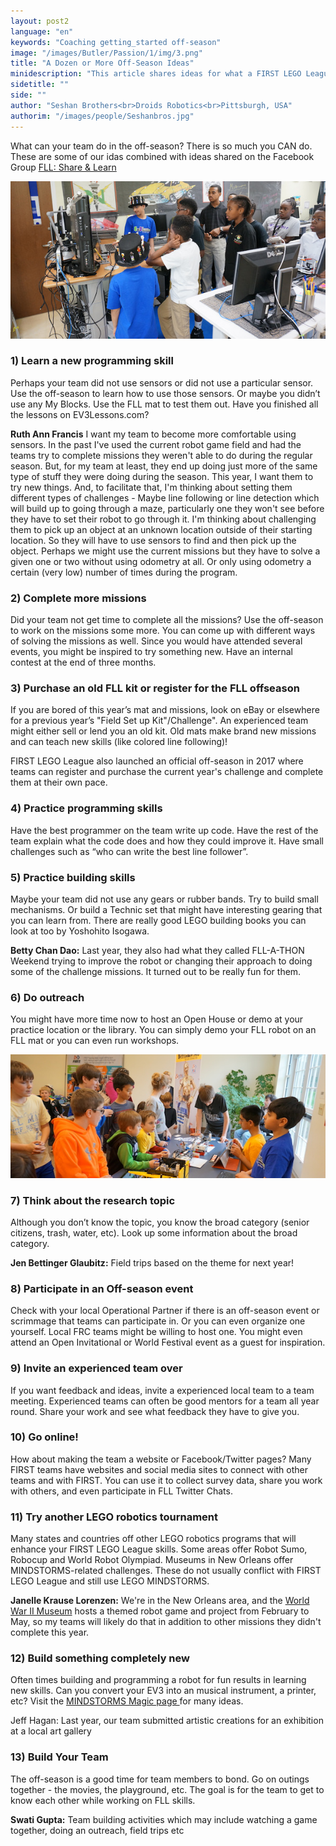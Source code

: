 ```yaml
---
layout: post2
language: "en"
keywords: "Coaching getting_started off-season"
image: "/images/Butler/Passion/1/img/3.png"
title: "A Dozen or More Off-Season Ideas"
minidescription: "This article shares ideas for what a FIRST LEGO League can do in the off-season to improve their skills."
sidetitle: ""
side: ""
author: "Seshan Brothers<br>Droids Robotics<br>Pittsburgh, USA"
authorim: "/images/people/Seshanbros.jpg"
---
```


What can your team do in the off-season?  There is so much you CAN do. These are some of our idas combined with ideas shared on the Facebook Group <a href="https://www.facebook.com/groups/FLLShareandLearn/">FLL: Share & Learn </a>

![](/images/coachcorner/Offseason.jpg)

### 1) Learn a new programming skill
Perhaps your team did not use sensors or did not use a particular sensor.  Use the off-season to learn how to use those sensors.  Or maybe you didn’t use any My Blocks. Use the FLL mat to test them out. Have you finished all the lessons on EV3Lessons.com?

**Ruth Ann Francis**  I want my team to become more comfortable using sensors. In the past I've used the current robot game field and had the teams try to complete missions they weren't able to do during the regular season. But, for my team at least, they end up doing just more of the same type of stuff they were doing during the season. This year, I want them to try new things. And, to facilitate that, I'm thinking about setting them different types of challenges - Maybe line following or line detection which will build up to going through a maze, particularly one they won't see before they have to set their robot to go through it. I'm thinking about challenging them to pick up an object at an unknown location outside of their starting location. So they will have to use sensors to find and then pick up the object. Perhaps we might use the current missions but they have to solve a given one or two without using odometry at all. Or only using odometry a certain (very low) number of times during the program.

### 2) Complete more missions
Did your team not get time to complete all the missions?  Use the off-season to work on the missions some more.  You can come up with different ways of solving the missions as well. Since you would have attended several events, you might be inspired to try something new. Have an internal contest at the end of three months.

### 3) Purchase an old FLL kit or register for the FLL offseason
If you are bored of this year’s mat and missions, look on eBay or elsewhere for a previous year’s "Field Set up Kit"/Challenge".  An experienced team might either sell or lend you an old kit. Old mats make brand new missions and can teach new skills (like colored line following)!  

FIRST LEGO League also launched an official off-season in 2017 where teams can register and purchase the current year's challenge and complete them at their own pace.

### 4) Practice programming skills
Have the best programmer on the team write up code.  Have the rest of the team explain what the code does and how they could improve it.  Have small challenges such as “who can write the best line follower”.

### 5) Practice building skills 
Maybe your team did not use any gears or rubber bands.  Try to build small mechanisms. Or build a Technic set that might have interesting gearing that you can learn from. There are really good LEGO building books you can look at too by Yoshohito Isogawa.

**Betty Chan Dao:** Last year, they also had what they called FLL-A-THON Weekend trying to improve the robot or changing their approach to doing some of the challenge missions. It turned out to be really fun for them.

### 6) Do outreach
You might have more time now to host an Open House or demo at your practice location or the library. You can simply demo your FLL robot on an FLL mat or you can even run workshops.  

![](/images/coachcorner/Outreach.jpg)

### 7) Think about the research topic  
Although you don’t know the topic, you know the broad category (senior citizens, trash, water, etc).  Look up some information about the broad category.

**Jen Bettinger Glaubitz:** Field trips based on the theme for next year!

### 8) Participate in an Off-season event  
Check with your local Operational Partner if there is an off-season event or scrimmage that teams can participate in.  Or you can even organize one yourself. Local FRC teams might be willing to host one. You might even attend an Open Invitational or World Festival event as a guest for inspiration.

### 9) Invite an experienced team over
If you want feedback and ideas, invite a experienced local team to a team meeting.  Experienced teams can often be good mentors for a team all year round. Share your work and see what feedback they have to give you.

### 10) Go online! 
How about making the team a website or Facebook/Twitter pages? Many FIRST teams have websites and social media sites to connect with other teams and with FIRST. You can use it to collect survey data, share you work with others, and even participate in FLL Twitter Chats.

### 11) Try another LEGO robotics tournament 
Many states and countries off other LEGO robotics programs that will enhance your FIRST LEGO League skills. Some areas offer Robot Sumo, Robocup and World Robot Olympiad. Museums in New Orleans offer MINDSTORMS-related challenges. These do not usually conflict with FIRST LEGO League and still use LEGO MINDSTORMS.

**Janelle Krause Lorenzen:** We're in the New Orleans area, and the <a href="https://www.nationalww2museum.org/students-teachers/school-programs/robotics-challenge">World War II Museum</a> hosts a themed robot game and project from February to May, so my teams will likely do that in addition to other missions they didn't complete this year.

### 12) Build something completely new
Often times building and programming a robot for fun results in learning new skills. Can you convert your EV3 into an musical instrument, a printer, etc? Visit the <a href="https://www.facebook.com/MINDSTORMSMAGIC">MINDSTORMS Magic page </a> for many ideas.

Jeff Hagan: Last year, our team submitted artistic creations for an exhibition at a local art gallery

### 13) Build Your Team
The off-season is a good time for team members to bond. Go on outings together - the movies, the playground, etc. The goal is for the team to get to know each other while working on FLL skills.

**Swati Gupta:** Team building activities which may include watching a game together, doing an outreach, field trips etc
